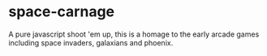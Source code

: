 # space-carnage
A pure javascript shoot 'em up, this is a homage to the early arcade games including space invaders, galaxians and phoenix.

